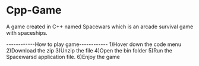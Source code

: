 # Cpp-Game
A game created in C++ named Spacewars which is an arcade survival game with spaceships.

------------How to play game------------
1)Hover down the code menu
2)Download the zip
3)Unzip the file
4)Open the bin folder
5)Run the Spacewarsd application file.
6)Enjoy the game
